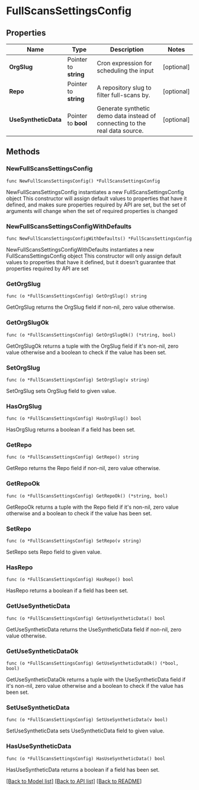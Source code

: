 # FullScansSettingsConfig

## Properties

Name | Type | Description | Notes
------------ | ------------- | ------------- | -------------
**OrgSlug** | Pointer to **string** | Cron expression for scheduling the input | [optional] 
**Repo** | Pointer to **string** | A repository slug to filter full-scans by. | [optional] 
**UseSyntheticData** | Pointer to **bool** | Generate synthetic demo data instead of connecting to the real data source. | [optional] 

## Methods

### NewFullScansSettingsConfig

`func NewFullScansSettingsConfig() *FullScansSettingsConfig`

NewFullScansSettingsConfig instantiates a new FullScansSettingsConfig object
This constructor will assign default values to properties that have it defined,
and makes sure properties required by API are set, but the set of arguments
will change when the set of required properties is changed

### NewFullScansSettingsConfigWithDefaults

`func NewFullScansSettingsConfigWithDefaults() *FullScansSettingsConfig`

NewFullScansSettingsConfigWithDefaults instantiates a new FullScansSettingsConfig object
This constructor will only assign default values to properties that have it defined,
but it doesn't guarantee that properties required by API are set

### GetOrgSlug

`func (o *FullScansSettingsConfig) GetOrgSlug() string`

GetOrgSlug returns the OrgSlug field if non-nil, zero value otherwise.

### GetOrgSlugOk

`func (o *FullScansSettingsConfig) GetOrgSlugOk() (*string, bool)`

GetOrgSlugOk returns a tuple with the OrgSlug field if it's non-nil, zero value otherwise
and a boolean to check if the value has been set.

### SetOrgSlug

`func (o *FullScansSettingsConfig) SetOrgSlug(v string)`

SetOrgSlug sets OrgSlug field to given value.

### HasOrgSlug

`func (o *FullScansSettingsConfig) HasOrgSlug() bool`

HasOrgSlug returns a boolean if a field has been set.

### GetRepo

`func (o *FullScansSettingsConfig) GetRepo() string`

GetRepo returns the Repo field if non-nil, zero value otherwise.

### GetRepoOk

`func (o *FullScansSettingsConfig) GetRepoOk() (*string, bool)`

GetRepoOk returns a tuple with the Repo field if it's non-nil, zero value otherwise
and a boolean to check if the value has been set.

### SetRepo

`func (o *FullScansSettingsConfig) SetRepo(v string)`

SetRepo sets Repo field to given value.

### HasRepo

`func (o *FullScansSettingsConfig) HasRepo() bool`

HasRepo returns a boolean if a field has been set.

### GetUseSyntheticData

`func (o *FullScansSettingsConfig) GetUseSyntheticData() bool`

GetUseSyntheticData returns the UseSyntheticData field if non-nil, zero value otherwise.

### GetUseSyntheticDataOk

`func (o *FullScansSettingsConfig) GetUseSyntheticDataOk() (*bool, bool)`

GetUseSyntheticDataOk returns a tuple with the UseSyntheticData field if it's non-nil, zero value otherwise
and a boolean to check if the value has been set.

### SetUseSyntheticData

`func (o *FullScansSettingsConfig) SetUseSyntheticData(v bool)`

SetUseSyntheticData sets UseSyntheticData field to given value.

### HasUseSyntheticData

`func (o *FullScansSettingsConfig) HasUseSyntheticData() bool`

HasUseSyntheticData returns a boolean if a field has been set.


[[Back to Model list]](../README.md#documentation-for-models) [[Back to API list]](../README.md#documentation-for-api-endpoints) [[Back to README]](../README.md)


